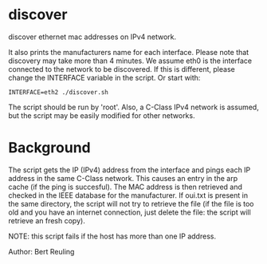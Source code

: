 # discover
discover ethernet mac addresses on IPv4 network.

It also prints the manufacturers name for each interface.
Please note that discovery may take more than 4 minutes.
We assume eth0 is the interface connected to the network
to be discovered. If this is different, please change the
INTERFACE variable in the script. Or start with:

```
INTERFACE=eth2 ./discover.sh
```

The script should be run by 'root'. Also, a C-Class IPv4
network is assumed, but the script may be easily modified
for other networks.

# Background
The script gets the IP (IPv4) address from the interface
and pings each IP address in the same C-Class network.
This causes an entry in the arp cache (if the ping is succesful).
The MAC address is then retrieved and checked in the IEEE
database for the manufacturer. If oui.txt is present in the
same directory, the script will not try to retrieve the file
(if the file is too old and you have an internet connection,
just delete the file: the script will retrieve an fresh copy).

NOTE: this script fails if the host has more than one IP address.

Author: Bert Reuling

